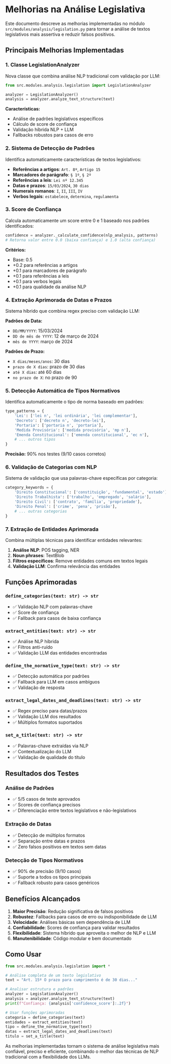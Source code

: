 # Melhorias na Análise Legislativa

Este documento descreve as melhorias implementadas no módulo `src/modules/analysis/legislation.py` para tornar a análise de textos legislativos mais assertiva e reduzir falsos positivos.

## Principais Melhorias Implementadas

### 1. Classe LegislationAnalyzer

Nova classe que combina análise NLP tradicional com validação por LLM:

```python
from src.modules.analysis.legislation import LegislationAnalyzer

analyzer = LegislationAnalyzer()
analysis = analyzer.analyze_text_structure(text)
```

**Características:**
- Análise de padrões legislativos específicos
- Cálculo de score de confiança
- Validação híbrida NLP + LLM
- Fallbacks robustos para casos de erro

### 2. Sistema de Detecção de Padrões

Identifica automaticamente características de textos legislativos:

- **Referências a artigos**: `Art. 8º`, `Artigo 15`
- **Marcadores de parágrafo**: `§ 1º`, `§ 2º`  
- **Referências a leis**: `Lei nº 12.345`
- **Datas e prazos**: `15/03/2024`, `30 dias`
- **Numerais romanos**: `I`, `II`, `III`, `IV`
- **Verbos legais**: `estabelece`, `determina`, `regulamenta`

### 3. Score de Confiança

Calcula automaticamente um score entre 0 e 1 baseado nos padrões identificados:

```python
confidence = analyzer._calculate_confidence(nlp_analysis, patterns)
# Retorna valor entre 0.0 (baixa confiança) e 1.0 (alta confiança)
```

**Critérios:**
- Base: 0.5
- +0.2 para referências a artigos
- +0.1 para marcadores de parágrafo
- +0.1 para referências a leis
- +0.1 para verbos legais
- +0.1 para qualidade da análise NLP

### 4. Extração Aprimorada de Datas e Prazos

Sistema híbrido que combina regex preciso com validação LLM:

**Padrões de Data:**
- `DD/MM/YYYY`: 15/03/2024
- `DD de mês de YYYY`: 12 de março de 2024
- `mês de YYYY`: março de 2024

**Padrões de Prazo:**
- `X dias/meses/anos`: 30 dias
- `prazo de X dias`: prazo de 30 dias
- `até X dias`: até 60 dias
- `no prazo de X`: no prazo de 90

### 5. Detecção Automática de Tipos Normativos

Identifica automaticamente o tipo de norma baseado em padrões:

```python
type_patterns = {
    'Lei': ['lei n', 'lei ordinária', 'lei complementar'],
    'Decreto': ['decreto n', 'decreto-lei'],
    'Portaria': ['portaria n', 'portaria'],
    'Medida Provisória': ['medida provisória', 'mp n'],
    'Emenda Constitucional': ['emenda constitucional', 'ec n'],
    # ... outros tipos
}
```

**Precisão:** 90% nos testes (9/10 casos corretos)

### 6. Validação de Categorias com NLP

Sistema de validação que usa palavras-chave específicas por categoria:

```python
category_keywords = {
    'Direito Constitucional': ['constituição', 'fundamental', 'estado'],
    'Direito Trabalhista': ['trabalho', 'empregado', 'salário'],
    'Direito Civil': ['contrato', 'família', 'propriedade'],
    'Direito Penal': ['crime', 'pena', 'prisão'],
    # ... outras categorias
}
```

### 7. Extração de Entidades Aprimorada

Combina múltiplas técnicas para identificar entidades relevantes:

1. **Análise NLP**: POS tagging, NER
2. **Noun phrases**: TextBlob
3. **Filtros específicos**: Remove entidades comuns em textos legais
4. **Validação LLM**: Confirma relevância das entidades

## Funções Aprimoradas

### `define_categories(text: str) -> str`
- ✅ Validação NLP com palavras-chave
- ✅ Score de confiança
- ✅ Fallback para casos de baixa confiança

### `extract_entities(text: str) -> str`
- ✅ Análise NLP híbrida
- ✅ Filtros anti-ruído
- ✅ Validação LLM das entidades encontradas

### `define_the_normative_type(text: str) -> str`
- ✅ Detecção automática por padrões
- ✅ Fallback para LLM em casos ambíguos
- ✅ Validação de resposta

### `extract_legal_dates_and_deadlines(text: str) -> str`
- ✅ Regex preciso para datas/prazos
- ✅ Validação LLM dos resultados
- ✅ Múltiplos formatos suportados

### `set_a_title(text: str) -> str`
- ✅ Palavras-chave extraídas via NLP
- ✅ Contextualização do LLM
- ✅ Validação de qualidade do título

## Resultados dos Testes

### Análise de Padrões
- ✅ 5/5 casos de teste aprovados
- ✅ Scores de confiança precisos
- ✅ Diferenciação entre textos legislativos e não-legislativos

### Extração de Datas
- ✅ Detecção de múltiplos formatos
- ✅ Separação entre datas e prazos
- ✅ Zero falsos positivos em textos sem datas

### Detecção de Tipos Normativos
- ✅ 90% de precisão (9/10 casos)
- ✅ Suporte a todos os tipos principais
- ✅ Fallback robusto para casos genéricos

## Benefícios Alcançados

1. **Maior Precisão**: Redução significativa de falsos positivos
2. **Robustez**: Fallbacks para casos de erro ou indisponibilidade de LLM
3. **Velocidade**: Análises básicas sem dependência de LLM
4. **Confiabilidade**: Scores de confiança para validar resultados
5. **Flexibilidade**: Sistema híbrido que aproveita o melhor de NLP e LLM
6. **Manutenibilidade**: Código modular e bem documentado

## Como Usar

```python
from src.modules.analysis.legislation import *

# Análise completa de um texto legislativo
text = "Art. 15º O prazo para cumprimento é de 30 dias..."

# Analisar estrutura e padrões
analyzer = LegislationAnalyzer()
analysis = analyzer.analyze_text_structure(text)
print(f"Confiança: {analysis['confidence_score']:.2f}")

# Usar funções aprimoradas
categoria = define_categories(text)
entidades = extract_entities(text)
tipo = define_the_normative_type(text)
datas = extract_legal_dates_and_deadlines(text)
titulo = set_a_title(text)
```

As melhorias implementadas tornam o sistema de análise legislativa mais confiável, preciso e eficiente, combinando o melhor das técnicas de NLP tradicional com a flexibilidade dos LLMs.